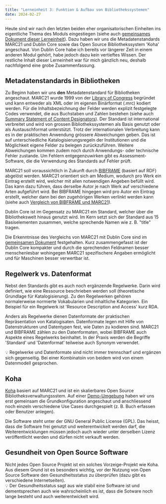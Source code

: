 ```yaml
---
title: "Lerneinheit 3: Funktion & Aufbau von Bibliothekssystemen"
date: 2024-02-27
---
```


Heute sind wir nach den letzten beiden eher organisatorischen Einheiten ins eigentliche Thema des Moduls eingestiegen (siehe auch [gemeinsames Dokument dieser Lerneinheit](https://pad.gwdg.de/EC9WU7DITxiK1ciMll3ZOw)). Dazu haben wir uns die Metadatenstandards MARC21 und Dublin Core sowie das Open Source Bibliothekssystem 'Koha' angeschaut. Von Dublin Core habe ich bereits vor längerer Zeit in einem anderen Modul gehört, habe jedoch dazu kein vertieftes Wissen. Der restliche Inhalt dieser Lerneinheit war für mich gänzlich neu, deshalb nachfolgend eine grobe Zusammenfassung.

## Metadatenstandards in Bibliotheken
Zu Beginn haben wir uns **den** Metadatenstandard für Bibliotheken angeschaut. MARC21 wurde 1999 von der [Library of Congress](https://www.loc.gov) begründet und kann entweder als XML oder im eigenen Binärformat (.mrc) kodiert werden. Für die Inhaltsbezeichnung der Felder werden explizit festgelegte Codes verwendet, die aus Buchstaben und Zahlen bestehen (siehe auch [Summary Statement of Content Designators](https://www.loc.gov/marc/bibliographic/bdsummary.html)). Der Standard ist international verbreitet und wird von grossen Bibliothekssystemen als Basis genutzt oder als Austauschformat unterstützt. Trotz der internationalen Verbreitung kann es in der praktischen Anwendung grössere Abweichungen geben. Das ist auf unterschiedliche Katalogisierungsregeln der Institutionen und die Möglichkeit eigene Felder zu belegen zurückzuführen. Weitere Abweichungen kommen zudem noch durch Anwendungs- oder technische Fehler zustande. Um Fehlern entgegenzuwirken gibt es Assessment-Software, die die Verwendung des Standards auf Fehler prüft.

MARC21 soll voraussichtlich in Zukunft durch [BIBFRAME](https://de.wikipedia.org/wiki/BIBFRAME) (basiert auf RDF) abgelöst werden. MARC21 orientiert sich am Medium, wodurch pro Werk ein Eintrag erstellt wird, welcher mit allen notwendigen Angeben befüllt wird. Das kann dazu führen, dass derselbe Autor je nach Werk auf verschiedene Arten aufgeführt wird. Bei BIBFRAME hingegen wird pro Autor ein Eintrag erstellt, welcher dann bei den zugehörigen Werken verlinkt werden kann (siehe auch [Vergleich von BIBFRAME und MARC21](https://id.loc.gov/tools/bibframe/comparebf-lccn/2018958785.xml)).

Dublin Core ist im Gegensatz zu MARC21 ein Standard, welcher über die Bibliothekswelt hinaus genutzt wird. Im Kern setzt sich der Standard aus 15 Basiselementen zusammen, welche sprechende Namen wie z. B. "title" tragen.  

Die Erkenntnisse des Vergleichs von MARC21 mit Dublin Core sind im [gemeinsamen Dokument](https://pad.gwdg.de/EC9WU7DITxiK1ciMll3ZOw#Erkenntnisse-Fragen) festgehalten. Kurz zusammengefasst ist der Dublin Core kompakter und durch die sprechenden Feldnamen besser menschenlesbar wohingegen MARC21 spezifischere Angaben ermöglicht und für Maschinen besser verwertbar ist.

## Regelwerk vs. Datenformat
Nebst den Standards gibt es auch noch ergänzende Regelwerke. Darin wird definiert, wie eine Ressource beschrieben werden soll (theoretische Grundlage für Katalogisierung). Zu den Regelwerken gehören normalerweise normierte Vokabularien und inhaltliche Kategorien. Ein Beispiel für ein Regelwerk ist 'Resource Description and Access' kurz RDA.

Anders als Regelwerke dienen Datenformate der praktischen Repräsentation von Katalogisaten. Datenformate legen mit Hilfe von Datenstrukturen und Datentypen fest, wie Daten zu kodieren sind. MARC21 und BIBFRAME zählen zu den Datenformaten, wobei BIBFRAME auch Aspekte eines Regelwerks beinhaltet. In der Praxis werden die Begriffe 'Standard' und 'Datenformat' teilweise auch Synonym verwendet.

💡 Regelwerke und Datenformate sind nicht immer trennscharf und ergänzen sich gegenseitig. Bei einer Kombinatoin von beidem wird von einem Datenmodell gesprochen.

## Koha
[Koha](https://koha-community.org/) basiert auf MARC21 und ist ein skalierbares Open Source Bibliotheksverwaltungssstem. Auf einer [Demo-Umgebung](https://koha.adminkuhn.ch:8443) haben wir uns erst gemeinsam die Grundkonfiguration angeschaut und anschliessend noch einzeln verschiedene Use Cases durchgespielt (z. B. Buch erfassen oder Benutzer anlegen).

Die Software steht unter der GNU General Public License (GPL). Das heisst, dass die Software frei genutzt und weiterentwickelt werden darf, die Weiterentwicklungen müssen jedoch auch wieder unter derselben Lizenz veröffentlicht werden und dürfen nicht verkauft werden.

## Gesundheit von Open Source Software
Nicht jedes Open Source Projekt ist ein solches Vorzeige-Projekt wie Koha. Aus diesem Grund ist es besonders wichtig, vor der Nutzung von Open Source Software den Gesundheitsstatus zu überprüfen (dazu gibt es verschiedene Internetseiten).<br>
💡 Der Gesundheitsstatus sagt aus wie stabil eine Software ist und dementsprechen auch wie wahrscheinlich es ist, dass die Sotware noch lange besteht und auch weiterentwickelt wird.
